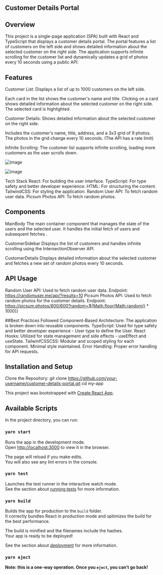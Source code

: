 ## Customer Details Portal
## Overview
This project is a single-page application (SPA) built with React and TypeScript that displays a customer details portal. The portal features a list of customers on the left side and shows detailed information about the selected customer on the right side. The application supports infinite scrolling for the customer list and dynamically updates a grid of photos every 10 seconds using a public API.

## Features
Customer List: Displays a list of up to 1000 customers on the left side.

Each card in the list shows the customer's name and title.
Clicking on a card shows detailed information about the selected customer on the right side.
The selected card is highlighted.

Customer Details: Shows detailed information about the selected customer on the right side.

Includes the customer's name, title, address, and a 3x3 grid of 9 photos.
The photos in the grid change every 10 seconds. (The API has a rate limit)

Infinite Scrolling: The customer list supports infinite scrolling, loading more customers as the user scrolls down.

![image](https://github.com/user-attachments/assets/cf55823f-25f6-4262-b72a-4d19753f7f37)

![image](https://github.com/user-attachments/assets/f1fe749b-ae70-4444-b6b3-1fea08505899)


Tech Stack
React: For building the user interface.
TypeScript: For type safety and better developer experience.
HTML: For structuring the content.
TailwindCSS: For styling the application.
Random User API: To fetch random user data.
Picsum Photos API: To fetch random photos.

## Components
MainBody
The main container component that manages the state of the users and the selected user. It handles the initial fetch of users and subsequent fetches .

CustomerSidebar
Displays the list of customers and handles infinite scrolling using the IntersectionObserver API.

CustomerDetails
Displays detailed information about the selected customer and fetches a new set of random photos every 10 seconds.

## API Usage
Random User API: Used to fetch random user data.
Endpoint: https://randomuser.me/api/?results=10
Picsum Photos API: Used to fetch random photos for the customer details.
Endpoint: https://picsum.photos/800/600?random=${Math.floor(Math.random() * 1000)}


##Best Practices Followed
Component-Based Architecture: The application is broken down into reusable components.
TypeScript: Used for type safety and better developer experience - User type to define the User.
React Hooks: Utilized for state management and side effects - useEffect and useState.
TailwinfCSSCSS: Modular and scoped styling for each component. Minimal style maintained.
Error Handling: Proper error handling for API requests.

## Installation and Setup

Clone the Repository:
git clone https://github.com/your-username/customer-details-portal.git
cd my-app


This project was bootstrapped with [Create React App](https://github.com/facebook/create-react-app).

## Available Scripts

In the project directory, you can run:

### `yarn start`

Runs the app in the development mode.\
Open [http://localhost:3000](http://localhost:3000) to view it in the browser.

The page will reload if you make edits.\
You will also see any lint errors in the console.

### `yarn test`

Launches the test runner in the interactive watch mode.\
See the section about [running tests](https://facebook.github.io/create-react-app/docs/running-tests) for more information.

### `yarn build`

Builds the app for production to the `build` folder.\
It correctly bundles React in production mode and optimizes the build for the best performance.

The build is minified and the filenames include the hashes.\
Your app is ready to be deployed!

See the section about [deployment](https://facebook.github.io/create-react-app/docs/deployment) for more information.

### `yarn eject`

**Note: this is a one-way operation. Once you `eject`, you can’t go back!**
